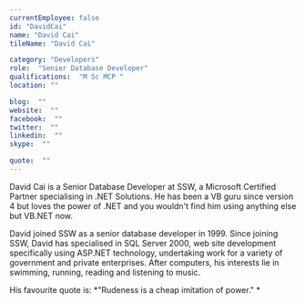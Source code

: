 ```yaml
---
currentEmployee: false
id: "DavidCai"
name: "David Cai"
tileName: "David Cai"

category: "Developers"
role:  "Senior Database Developer"
qualifications:  "M Sc MCP "
location: ""

blog:  ""
website:  ""
facebook:  ""
twitter:  ""
linkedin:  ""
skype:  ""

quote:  ""
---
```


David Cai is a Senior Database Developer at SSW, a Microsoft Certified Partner specialising in .NET Solutions. He has been a VB guru since version 4 but loves the power of .NET and you wouldn't find him using anything else but VB.NET now.

David joined SSW as a senior database developer in 1999. Since joining SSW, David has specialised in SQL Server 2000, web site development specifically using ASP.NET technology, undertaking work for a variety of government and private enterprises. After computers, his interests lie in swimming, running, reading and listening to music.

His favourite quote is: *"Rudeness is a cheap imitation of power." *